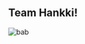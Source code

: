 ## Team Hankki!
![bab](https://github.com/Team-Hankki/.github/assets/52882799/da095083-9bf3-4535-8f32-dc8893ca4f73)
